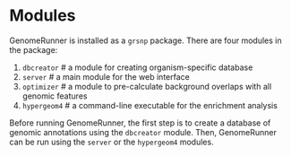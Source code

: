 


Modules
========================================================

GenomeRunner is installed as a `grsnp` package. There are four modules in the package:

1. `dbcreator` # a module for creating organism-specific database
2. `server` # a main module for the web interface
3. `optimizer` # a module to pre-calculate background overlaps with all genomic features
4. `hypergeom4` # a command-line executable for the enrichment analysis

Before running GenomeRunner, the first step is to create a database of genomic annotations using the `dbcreator` module. Then, GenomeRunner can be run using the `server` or the `hypergeom4` modules.

